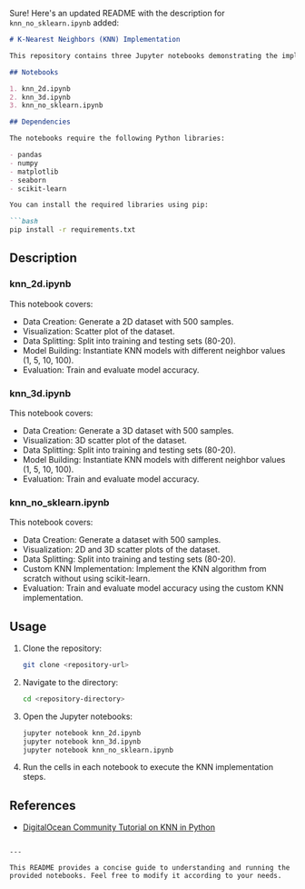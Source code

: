 Sure! Here's an updated README with the description for `knn_no_sklearn.ipynb` added:

```markdown
# K-Nearest Neighbors (KNN) Implementation

This repository contains three Jupyter notebooks demonstrating the implementation of the K-Nearest Neighbors (KNN) algorithm on 2D and 3D artificial datasets. The notebooks follow the guide provided by DigitalOcean's community tutorial on KNN in Python.

## Notebooks

1. knn_2d.ipynb
2. knn_3d.ipynb
3. knn_no_sklearn.ipynb

## Dependencies

The notebooks require the following Python libraries:

- pandas
- numpy
- matplotlib
- seaborn
- scikit-learn

You can install the required libraries using pip:

```bash
pip install -r requirements.txt
```

## Description

### knn_2d.ipynb

This notebook covers:

- Data Creation: Generate a 2D dataset with 500 samples.
- Visualization: Scatter plot of the dataset.
- Data Splitting: Split into training and testing sets (80-20).
- Model Building: Instantiate KNN models with different neighbor values (1, 5, 10, 100).
- Evaluation: Train and evaluate model accuracy.

### knn_3d.ipynb

This notebook covers:

- Data Creation: Generate a 3D dataset with 500 samples.
- Visualization: 3D scatter plot of the dataset.
- Data Splitting: Split into training and testing sets (80-20).
- Model Building: Instantiate KNN models with different neighbor values (1, 5, 10, 100).
- Evaluation: Train and evaluate model accuracy.

### knn_no_sklearn.ipynb

This notebook covers:

- Data Creation: Generate a dataset with 500 samples.
- Visualization: 2D and 3D scatter plots of the dataset.
- Data Splitting: Split into training and testing sets (80-20).
- Custom KNN Implementation: Implement the KNN algorithm from scratch without using scikit-learn.
- Evaluation: Train and evaluate model accuracy using the custom KNN implementation.

## Usage

1. Clone the repository:

   ```bash
   git clone <repository-url>
   ```

2. Navigate to the directory:

   ```bash
   cd <repository-directory>
   ```

3. Open the Jupyter notebooks:

   ```bash
   jupyter notebook knn_2d.ipynb
   jupyter notebook knn_3d.ipynb
   jupyter notebook knn_no_sklearn.ipynb
   ```

4. Run the cells in each notebook to execute the KNN implementation steps.

## References

- [DigitalOcean Community Tutorial on KNN in Python](https://www.digitalocean.com/community/tutorials/k-nearest-neighbors-knn-in-python)
```

---

This README provides a concise guide to understanding and running the provided notebooks. Feel free to modify it according to your needs.
```